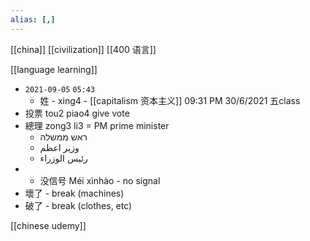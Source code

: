 ```yaml
---
alias: [,]
---
```


[[china]]
[[civilization]]
[[400 语言]]

[[language learning]]
- `2021-09-05`  `05:43`
	- 姓 - xing4 - [[capitalism 资本主义]]
09:31 PM 30/6/2021  五class
- 投票 tou2 piao4  give vote
- 總理 zong3 li3 = PM prime minister
	- ראש ממשלה
	-  وزیر اعظم
	-   رئيس الوزراء
- - 没信号 Méi xìnhào - no signal
- 壞了 - break (machines)
- 破了 - break (clothes, etc)

[[chinese udemy]]